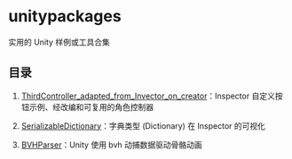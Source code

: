 # unitypackages

实用的 Unity 样例或工具合集

## 目录

1. [ThirdController_adapted_from_Invector_on_creator](1_ThirdController_adapted_from_Invector_on_creator/)：Inspector 自定义按钮示例、经改编和可复用的角色控制器
2. [SerializableDictionary](2_SerializableDictionary/)：字典类型 (Dictionary) 在 Inspector 的可视化

3. [BVHParser](3_BVHParser/)：Unity 使用 bvh 动捕数据驱动骨骼动画

